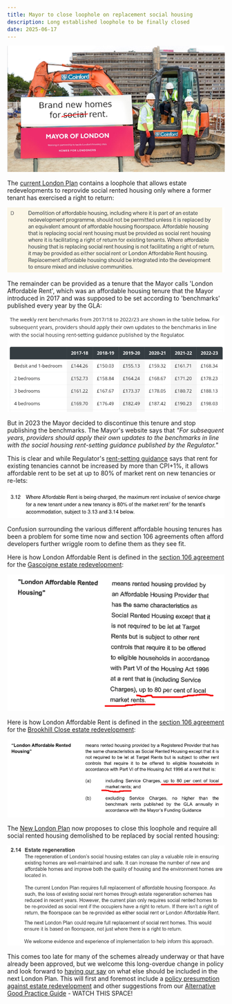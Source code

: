 ```yaml
---
title: Mayor to close loophole on replacement social housing 
description: Long established loophole to be finally closed
date: 2025-06-17
---
```

![Unaffordable rent image](../estates/src/images/unaffordablerent.png)

The [current London Plan](https://www.london.gov.uk/sites/default/files/the_london_plan_2021.pdf) contains a loophole that allows estate redevelopments to reprovide social rented housing only where a former tenant has exercised a right to return: 

![Extract from London Plan](../estates/src/images/londonplanlar.png)

The remainder can be provided as a tenure that the Mayor calls 'London Affordable Rent', which was an affordable housing tenure that the Mayor introduced in 2017 and was supposed to be set according to 'benchmarks' published every year by the GLA:

![Lar benchmarks](../estates/src/images/larbenchmarks.png)

But in 2023 the Mayor decided to discontinue this tenure and stop publishing the benchmarks. The Mayor's website says that _"For subsequent years, providers should apply their own updates to the benchmarks in line with the social housing rent-setting guidance published by the Regulator."_ 

This is clear and while Regulator's [rent-setting guidance](https://assets.publishing.service.gov.uk/media/65e73fe83f6945a00603608e/Rent_Standard_-_April_2020__1_.pdf) says that rent for existing tenancies cannot be increased by more than CPI+1%, it allows affordable rent to be set at up to 80% of market rent on new tenancies or re-lets:

![Rent Standard Guidance](../estates/src/images/rentstandardguidance.png)

Confusion surrounding the various different affordable housing tenures has been a problem for some time now and section 106 agreements often afford developers further wriggle room to define them as they see fit.

Here is how London Affordable Rent is defined in the [section 106 agreement](https://estatewatch.london/images/gascoignes106.pdf) for the [Gascoigne estate redevelopment](https://estatewatch.london/estates/gascoigne/):

![Gascoigne estate image](../estates/src/images/gascoignelar.png)

Here is how London Affordable Rent is defined in the [section 106 agreement](https://estatewatch.london/images/brookhillcloses106.pdf) for the [Brookhill Close estate redevelopment](https://estatewatch.london/estates/brookhillclose/):

![Brookhill Close s106](../estates/src/images/brookhillcloses106.png)

The [New London Plan](https://www.london.gov.uk/programmes-strategies/planning/planning-consultations/towards-new-london-plan) now proposes to close this loophole and require all social rented housing demolished to be replaced by social rented housing:

![New London Plan extract](../estates/src/images/nlpextract.png)

This comes too late for many of the schemes already underway or that have already been approved, but we welcome this long-overdue change in policy and look forward to [having our say](https://justspace.org.uk/towards/) on what else should be included in the next London Plan. This will first and foremost include a [policy presumption against estate redevelopment](https://estatewatch.london/blog/Retrofirst/) and other suggestions from our [Alternative Good Practice Guide](https://estatewatch.london/img/alternative-good-practice-guide-to-estate-regeneration.pdf) - WATCH THIS SPACE!